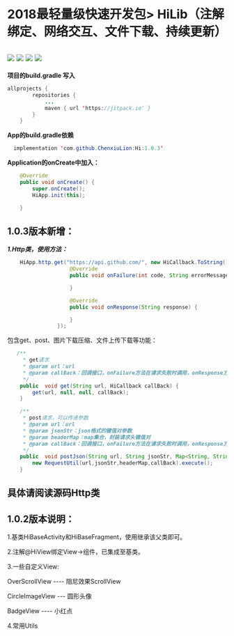 2018最轻量级快速开发包> HiLib（注解绑定、网络交互、文件下载、持续更新）
===
[![](https://jitpack.io/v/ChenxiuLion/Hi.svg)](https://jitpack.io/#ChenxiuLion/Hi)  [![](https://img.shields.io/badge/%E4%BD%9C%E8%80%85-ChenxiuLion-orange.svg)](https://github.com/ChenxiuLion)   [![](https://img.shields.io/badge/platform-android-brightgreen.svg)](https://developer.android.com/index.html)    [![](https://img.shields.io/badge/Wechat-ncmmss852369-brightgreen.svg)](https://wx.qq.com) 
---
**项目的build.gradle 写入**

```java
allprojects {
		repositories {
			...
			maven { url 'https://jitpack.io' }
		}
	}
```

**App的build.gradle依赖**
```java
  implementation 'com.github.ChenxiuLion:Hi:1.0.3'
```

**Application的onCreate中加入：**
```java
    @Override
    public void onCreate() {
        super.onCreate();
        HiApp.init(this);

    }
```

1.0.3版本新增：
---
***1.Http类，使用方法：***
```java
    HiApp.http.get("https://api.github.com/", new HiCallback.ToString() {
                    @Override
                    public void onFailure(int code, String errorMessage) {

                    }

                    @Override
                    public void onResponse(String response) {

                    }
                });
```
包含get、post、图片下载压缩、文件上传下载等功能：
```java
   /**
     * get请求
     * @param url：url
     * @param callBack：回调接口，onFailure方法在请求失败时调用，onResponse方法在请求成功后调用，这两个方法都执行在UI线程。
     */
    public  void get(String url, HiCallback callBack) {
        get(url, null, null, callBack);
    }


```
```java
    /**
     * post请求，可以传递参数
     * @param url：url
     * @param jsonStr：json格式的键值对参数
     * @param headerMap：map集合，封装请求头键值对
     * @param callBack：回调接口，onFailure方法在请求失败时调用，onResponse方法在请求成功后调用，这两个方法都执行在UI线程。
     */
    public  void postJson(String url, String jsonStr, Map<String, String> headerMap, HiCallback callBack) {
        new RequestUtil(url,jsonStr,headerMap,callBack).execute();
    }

```
具体请阅读源码Http类 
---
1.0.2版本说明：
---
1.基类HiBaseActivity和HiBaseFragment，使用继承该父类即可。

2.注解@HiView绑定View->组件，已集成至基类。

3.一些自定义View:

OverScrollView ---- 阻尼效果ScrollView

CircleImageView --- 圆形头像

BadgeView      ---- 小红点

4.常用Utils


